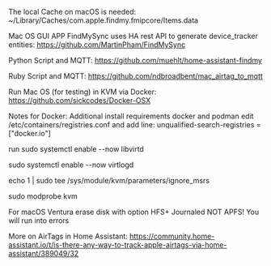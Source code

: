 The local Cache on macOS is needed: ~/Library/Caches/com.apple.findmy.fmipcore/Items.data

Mac OS GUI APP FindMySync uses HA rest API to generate device_tracker entities:
https://github.com/MartinPham/FindMySync

Python Script and MQTT:
https://github.com/muehlt/home-assistant-findmy

Ruby Script and MQTT:
https://github.com/ndbroadbent/mac_airtag_to_mqtt


Run Mac OS (for testing) in KVM via Docker:
https://github.com/sickcodes/Docker-OSX

Notes for Docker:
Additional install requirements docker and podman
edit /etc/containers/registries.conf and add line: unqualified-search-registries = ["docker.io"]

run
sudo systemctl enable --now libvirtd

sudo systemctl enable --now virtlogd

echo 1 | sudo tee /sys/module/kvm/parameters/ignore_msrs

sudo modprobe kvm


For macOS Ventura erase disk with option HFS+ Journaled NOT APFS! You will run into errors



More on AirTags in Home Assistant:
https://community.home-assistant.io/t/is-there-any-way-to-track-apple-airtags-via-home-assistant/389049/32
